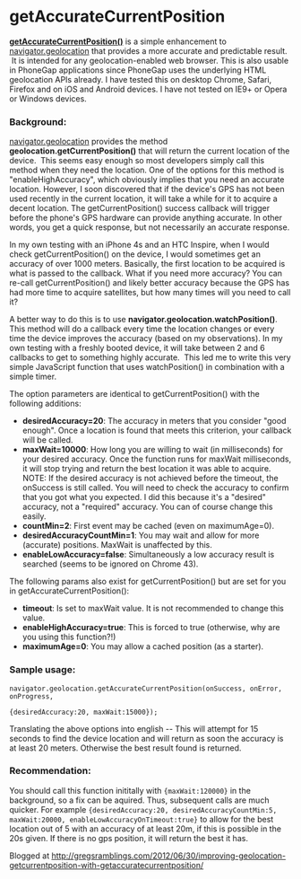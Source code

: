 getAccurateCurrentPosition
==========================
<a href="https://github.com/gwilson/getAccurateCurrentPosition" target="_blank"><strong>getAccurateCurrentPosition()</strong></a> is a simple enhancement to <a href="http://dev.w3.org/geo/api/spec-source.html" target="_blank">navigator.geolocation</a> that provides a more accurate and predictable result.  It is intended for any geolocation-enabled web browser. This is also usable in PhoneGap applications since PhoneGap uses the underlying HTML geolocation APIs already. I have tested this on desktop Chrome, Safari, Firefox and on iOS and Android devices. I have not tested on IE9+ or Opera or Windows devices.
<h3>Background:</h3>
<a href="http://dev.w3.org/geo/api/spec-source.html" target="_blank">navigator.geolocation</a> provides the method <strong>geolocation.getCurrentPosition()</strong> that will return the current location of the device.  This seems easy enough so most developers simply call this method when they need the location. One of the options for this method is "enableHighAccuracy", which obviously implies that you need an accurate location. However, I soon discovered that if the device's GPS has not been used recently in the current location, it will take a while for it to acquire a decent location. The getCurrentPosition() success callback will trigger before the phone's GPS hardware can provide anything accurate. In other words, you get a quick response, but not necessarily an accurate response.

In my own testing with an iPhone 4s and an HTC Inspire, when I would check getCurrentPosition() on the device, I would sometimes get an accuracy of over 1000 meters. Basically, the first location to be acquired is what is passed to the callback. What if you need more accuracy? You can re-call getCurrentPosition() and likely better accuracy because the GPS has had more time to acquire satellites, but how many times will you need to call it?

A better way to do this is to use <strong>navigator.geolocation.watchPosition()</strong>. This method will do a callback every time the location changes or every time the device improves the accuracy (based on my observations). In my own testing with a freshly booted device, it will take between 2 and 6 callbacks to get to something highly accurate.  This led me to write this very simple JavaScript function that uses watchPosition() in combination with a simple timer.

The option parameters are identical to getCurrentPosition() with the following additions:
<ul>
   <li><strong>desiredAccuracy=20</strong>: The accuracy in meters that you consider "good enough". Once a location is found that meets this criterion, your callback will be called.</li>
   <li><strong>maxWait=10000</strong>: How long you are willing to wait (in milliseconds) for your desired accuracy. Once the function runs for maxWait milliseconds, it will stop trying and return the best location it was able to acquire. NOTE: If the desired accuracy is not achieved before the timeout, the onSuccess is still called. You will need to check the accuracy to confirm that you got what you expected. I did this because it's a "desired" accuracy, not a "required" accuracy. You can of course change this easily.</li>
   <li><strong>countMin=2</strong>: First event may be cached (even on maximumAge=0).
   <li><strong>desiredAccuracyCountMin=1</strong>: You may wait and allow for more (accurate) positions. MaxWait is unaffected by this.
   <li><strong>enableLowAccuracy=false</strong>: Simultaneously a low accuracy result is searched (seems to be ignored on Chrome 43).  
</ul>
The following params also exist for getCurrentPosition() but are set for you in getAccurateCurrentPosition():
<ul>
   <li><strong>timeout</strong>: Is set to maxWait value. It is not recommended to change this value.</li>
   <li><strong>enableHighAccuracy=true</strong>: This is forced to true (otherwise, why are you using this function?!)</li>
   <li><strong>maximumAge=0</strong>: You may allow a cached position (as a starter).</li>
</ul>

<h3>Sample usage:</h3>
<code>navigator.geolocation.getAccurateCurrentPosition(onSuccess, onError, onProgress, 
                                                        {desiredAccuracy:20, maxWait:15000});</code>

Translating the above options into english -- This will attempt for 15 seconds to find the device location and will return as soon the accuracy is at least 20 meters. Otherwise the best result found is returned.


<h3>Recommendation:</h3>
You should call this function inititally with <code>{maxWait:120000}</code> in the background, so a fix can be aquired.
Thus, subsequent calls are much quicker. For example <code>{desiredAccuracy:20, desiredAccuracyCountMin:5, maxWait:20000, enableLowAccuracyOnTimeout:true}</code> to allow for the best location out of 5 with an accuracy of at least 20m, if this is possible in the 20s given. If there is no gps position, it will return the best it has.

Blogged at <a target="_blank" href="http://gregsramblings.com/2012/06/30/improving-geolocation-getcurrentposition-with-getaccuratecurrentposition/">http://gregsramblings.com/2012/06/30/improving-geolocation-getcurrentposition-with-getaccuratecurrentposition/</a>
